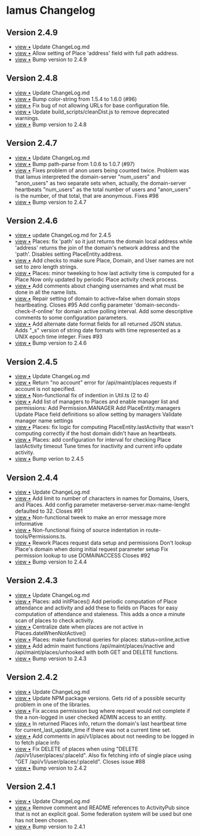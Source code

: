 # Iamus Changelog
## Version 2.4.9

<ul>
<li><a href="http://github.com/vircadia/Iamus/commit/afa01d0e67adcb9dee407827f3a4819b9107cf97">view &bull;</a> Update ChangeLog.md</li> 
<li><a href="http://github.com/vircadia/Iamus/commit/4dced54f8a6f50cd3ac90b2e66f217b237252cb6">view &bull;</a> Allow setting of Place 'address' field with full path address.</li> 
<li><a href="http://github.com/vircadia/Iamus/commit/0c745918e46a2d1f739107b11a9504de8c0dab89">view &bull;</a> Bump version to 2.4.9</li> 
</ul>

## Version 2.4.8

<ul>
<li><a href="http://github.com/vircadia/Iamus/commit/b21a2da4d064b3a7660524bb6ebbc8c0732c0b27">view &bull;</a> Update ChangeLog.md</li> 
<li><a href="http://github.com/vircadia/Iamus/commit/764bbd7a029082aada2a899808dffd83ec847b7a">view &bull;</a> Bump color-string from 1.5.4 to 1.6.0 (#96)</li> 
<li><a href="http://github.com/vircadia/Iamus/commit/2bbc0ad8780f9df2bdef33f287a5695b417f80f4">view &bull;</a> Fix bug of not allowing URLs for base configuration file.</li> 
<li><a href="http://github.com/vircadia/Iamus/commit/2839c9393b0d88a783be0a2bb7112911986705b0">view &bull;</a> Update build_scripts/cleanDist.js to remove deprecated warnings.</li> 
<li><a href="http://github.com/vircadia/Iamus/commit/3537384daf46a206366b75c1e3421e26ca06f2ef">view &bull;</a> Bump version to 2.4.8</li> 
</ul>

## Version 2.4.7

<ul>
<li><a href="http://github.com/vircadia/Iamus/commit/d0495f3dc7c2d085d5f06cfaf8144a37ae1f8896">view &bull;</a> Update ChangeLog.md</li> 
<li><a href="http://github.com/vircadia/Iamus/commit/fd1ef936e9853ff24c8b561e4a9580f8ae98ccb7">view &bull;</a> Bump path-parse from 1.0.6 to 1.0.7 (#97)</li> 
<li><a href="http://github.com/vircadia/Iamus/commit/7e22410662d7f59ca17f80986734c736bc730d1e">view &bull;</a> Fixes problem of anon users being counted twice. Problem was that Iamus interpreted the domain-server "num_users" and "anon_users" as two separate sets when, actually, the domain-server heartbeats "num_users" as the total number of users and "anon_users" is the number, of that total, that are anonymous. Fixes #98</li> 
<li><a href="http://github.com/vircadia/Iamus/commit/fae9dea95dfe9cefb2059a06f312adcb007fef14">view &bull;</a> Bump version to 2.4.7</li> 
</ul>

## Version 2.4.6

<ul>
<li><a href="http://github.com/vircadia/Iamus/commit/116736262060732ac43544b4ad3a92cd4c63845f">view &bull;</a> update ChangeLog.md for 2.4.5</li> 
<li><a href="http://github.com/vircadia/Iamus/commit/a0b63aa5989a74dcb75510df61ee4a288e349746">view &bull;</a> Places: fix 'path' so it just returns the domain local address while     'address' returns the join of the domain's network address and the 'path'. Disables setting PlaceEntity.address.</li> 
<li><a href="http://github.com/vircadia/Iamus/commit/5f5a7f1cef0d30af0a1821bc6d843bbf8c971e91">view &bull;</a> Add checks to make sure Place, Domain, and User names are not set to zero length strings.</li> 
<li><a href="http://github.com/vircadia/Iamus/commit/1e353bfe7a9daa70259fd543c44fcd8be9f46d00">view &bull;</a> Places: minor tweeking to how last activity time is computed for a Place     Now only updated by periodic Place activity check process.</li> 
<li><a href="http://github.com/vircadia/Iamus/commit/82f3b18687c353c5363aa18f8855a17f85087f8b">view &bull;</a> Add comments about changing usernames and what must be done in all the name lists.</li> 
<li><a href="http://github.com/vircadia/Iamus/commit/5e3732b76f171912860f2bc17a010cc6019f1592">view &bull;</a> Repair setting of domain to active=false when domain stops heartbeating.     Closes #95 Add config parameter 'domain-seconds-check-if-online' for domain active polling interval. Add some descriptive comments to some configuration parameters.</li> 
<li><a href="http://github.com/vircadia/Iamus/commit/d750b4eee0d616a831a24aa67178a264d781c882">view &bull;</a> Add alternate date format fields for all returned JSON status. Adds "_s" version of string date formats with time represented as a UNIX epoch time integer. Fixes #93</li> 
<li><a href="http://github.com/vircadia/Iamus/commit/c1fe41f5a93edd0bbd248839753cf59294e33cf5">view &bull;</a> Bump version to 2.4.6</li> 
</ul>

## Version 2.4.5

<ul>
<li><a href="http://github.com/vircadia/Iamus/commit/41fb4e3e210834d68768e1aef234fb699c585a61">view &bull;</a> Update ChangeLog.md</li> 
<li><a href="http://github.com/vircadia/Iamus/commit/4cd620c01bb8986af037f5e6e2fb5971ad0501f9">view &bull;</a> Return "no account" error for /api/maint/places requests if account is not specified.</li> 
<li><a href="http://github.com/vircadia/Iamus/commit/9b174a791c0e28e82d68380ab50b8221a1776f89">view &bull;</a> Non-functional fix of indention in Util.ts (2 to 4)</li> 
<li><a href="http://github.com/vircadia/Iamus/commit/7029f557ef52a5efcc2c64456670b9c1d9765a53">view &bull;</a> Add list of managers to Places and enable manager list and permissions:     Add Permission.MANAGER     Add PlaceEntity.managers     Update Place field definitions so allow setting by managers     Validate manager name settings</li> 
<li><a href="http://github.com/vircadia/Iamus/commit/c713094481e6c6a1a0342e3630cae0e501548656">view &bull;</a> Places: fix logic for computing PlaceEntity.lastActivity that wasn't computing     correctly if the host domain didn't have an heartbeats.</li> 
<li><a href="http://github.com/vircadia/Iamus/commit/2319e072ee3f54e66da1599fdab8460ac57f2d37">view &bull;</a> Places: add configuration for interval for checking Place lastActivity timeout     Tune times for inactivity and current info update activity.</li> 
<li><a href="http://github.com/vircadia/Iamus/commit/b505cd940579c8a5d0cc019543717a36d7f2cb57">view &bull;</a> Bump verion to 2.4.5</li> 
</ul>

## Version 2.4.4

<ul>
<li><a href="http://github.com/vircadia/Iamus/commit/2dc2adfbf745a483e3f8c8f39d736795468f5d08">view &bull;</a> Update ChangeLog.md</li> 
<li><a href="http://github.com/vircadia/Iamus/commit/f665ee214b9ef6b0b4b7fa34a94f6007a16de6fc">view &bull;</a> Add limit to number of characters in names for Domains, Users, and Places. Add config parameter metaverse-server.max-name-lenght defaulted to 32. Closes #91</li> 
<li><a href="http://github.com/vircadia/Iamus/commit/a871f5982570b0c5a18c8e0a4142cccca9b53822">view &bull;</a> Non-functional tweek to make an error message more informative</li> 
<li><a href="http://github.com/vircadia/Iamus/commit/edb3c26041b014d1750297a843c64262704a3a98">view &bull;</a> Non-functional fixing of source indentation in route-tools/Permissions.ts.</li> 
<li><a href="http://github.com/vircadia/Iamus/commit/1f055a6c7d3762d44aafcda19d57195bdc161182">view &bull;</a> Rework Places request data setup and permissions     Don't lookup Place's domain when doing initial request parameter setup     Fix permission lookup to use DOMAINACCESS Closes #92</li> 
<li><a href="http://github.com/vircadia/Iamus/commit/6ca25d3a8cb3aefd1afe542f004daf5519611109">view &bull;</a> Bump version to 2.4.4</li> 
</ul>

## Version 2.4.3

<ul>
<li><a href="http://github.com/vircadia/Iamus/commit/5509f626995dadd63a897ad96b77940a480beb2d">view &bull;</a> Update ChangeLog.md</li> 
<li><a href="http://github.com/vircadia/Iamus/commit/09edda774cf1416b3901989d1f7bd8fadb149aaf">view &bull;</a> Places: add initPlaces()     Add periodic computation of Place attendance and activity and add these     to fields on Places for easy computation of attendance and staleness.     This adds a once a minute scan of places to check activity.</li> 
<li><a href="http://github.com/vircadia/Iamus/commit/12f635a0702f23e7014074b3ec5bed1e9035f553">view &bull;</a> Centralize date when places are not active in Places.dateWhenNotActive()</li> 
<li><a href="http://github.com/vircadia/Iamus/commit/24020bdda186e1badcb0abce59417253b50b6626">view &bull;</a> Places: make functional queries for places: status=online,active</li> 
<li><a href="http://github.com/vircadia/Iamus/commit/bafe73bb0cc025f407fdc85343cc8da379b6ca88">view &bull;</a> Add admin maint functions /api/maint/places/inactive and /api/maint/places/unhooked     with both GET and DELETE functions.</li> 
<li><a href="http://github.com/vircadia/Iamus/commit/737e2d00cd09c428268660672460db12414258f8">view &bull;</a> Bump version to 2.4.3</li> 
</ul>

## Version 2.4.2

<ul>
<li><a href="http://github.com/vircadia/Iamus/commit/2521dc9e79fd1ceaabae68636bf659ce9b1659a9">view &bull;</a> Update ChangeLog.md</li> 
<li><a href="http://github.com/vircadia/Iamus/commit/24e561e8701591b4f38d5c290cab095367b91abf">view &bull;</a> Update NPM package versions.     Gets rid of a possible security problem in one of the libraries.</li> 
<li><a href="http://github.com/vircadia/Iamus/commit/6d064b757e8b68ba77d90b9ea0ff39481435e52c">view &bull;</a> Fix access permission bug where request would not complete if the a non-logged in user checked ADMIN access to an entity.</li> 
<li><a href="http://github.com/vircadia/Iamus/commit/881162de6cd704ea7bf132db51f7d5f69b03d572">view &bull;</a> In returned Places info, return the domain's last heartbeat time     for current_last_update_time if there was not a current time set.</li> 
<li><a href="http://github.com/vircadia/Iamus/commit/36359c2197035e4b0671e317d6df02a2e4c6c9a3">view &bull;</a> Add comments in api/v1/places about not needing to be logged in to fetch place info</li> 
<li><a href="http://github.com/vircadia/Iamus/commit/2a42438b1b0d3f21c0a14016738ee4909723b7b0">view &bull;</a> Fix DELETE of places when using "DELETE /api/v1/user/places/:placeId". Also fix fetching info of single place using "GET /api/v1/user/places/:placeId". Closes issue #88</li> 
<li><a href="http://github.com/vircadia/Iamus/commit/07816497bc136d4ebceb34249fd87369dfede9bb">view &bull;</a> Bump version to 2.4.2</li> 
</ul>

## Version 2.4.1

<ul>
<li><a href="http://github.com/vircadia/Iamus/commit/a269b7015d5993b0f84a7a2c1bfa11c4036434fc">view &bull;</a> Update ChangeLog.md</li> 
<li><a href="http://github.com/vircadia/Iamus/commit/2982560c3749eacf6b29d4210052ff9bf220bd79">view &bull;</a> Remove comment and README references to ActivityPub since that is not     an explicit goal. Some federation system will be used but one has     not been chosen.</li> 
<li><a href="http://github.com/vircadia/Iamus/commit/03b96cb03447c774328fd927265025dec2a9172b">view &bull;</a> Bump version to 2.4.1</li> 
</ul>


